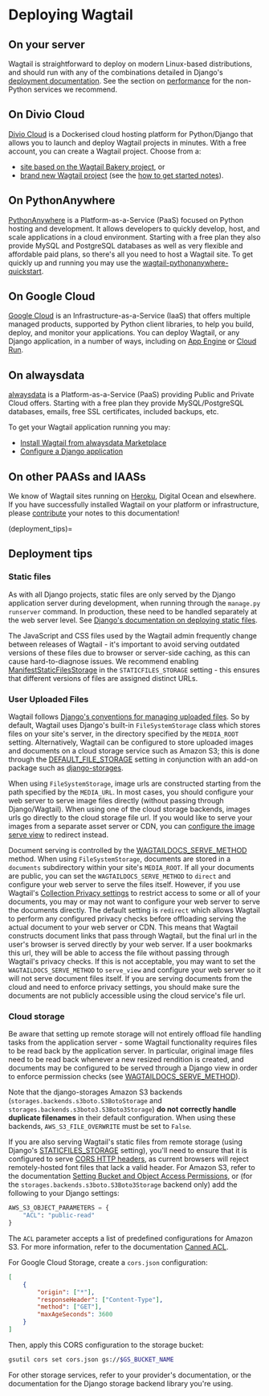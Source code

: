 # Deploying Wagtail

## On your server

Wagtail is straightforward to deploy on modern Linux-based distributions, and should run with any of the combinations detailed in Django's [deployment documentation](django:howto/deployment/index).
See the section on [performance](performance_overview) for the non-Python services we recommend.

## On Divio Cloud

[Divio Cloud](https://www.divio.com/) is a Dockerised cloud hosting platform for Python/Django that allows you to launch and deploy Wagtail projects in minutes.
With a free account, you can create a Wagtail project. Choose from a:

-   [site based on the Wagtail Bakery project](https://www.divio.com/wagtail/), or
-   [brand new Wagtail project](https://control.divio.com/control/project/create) (see the [how to get started notes](https://docs.divio.com/en/latest/introduction/wagtail/)).

## On PythonAnywhere

[PythonAnywhere](https://www.pythonanywhere.com/) is a Platform-as-a-Service (PaaS) focused on Python hosting and development.
It allows developers to quickly develop, host, and scale applications in a cloud environment.
Starting with a free plan they also provide MySQL and PostgreSQL databases as well as very flexible and affordable paid plans, so there's all you need to host a Wagtail site.
To get quickly up and running you may use the [wagtail-pythonanywhere-quickstart](https://github.com/texperience/wagtail-pythonanywhere-quickstart).

## On Google Cloud

[Google Cloud](https://cloud.google.com) is an Infrastructure-as-a-Service (IaaS) that offers multiple managed products, supported by Python client libraries, to help you build, deploy, and monitor your applications.
You can deploy Wagtail, or any Django application, in a number of ways, including on [App Engine](https://www.youtube.com/watch?v=uD9PTag2-PQ) or [Cloud Run](https://codelabs.developers.google.com/codelabs/cloud-run-wagtail/#0).

## On alwaysdata

[alwaysdata](https://www.alwaysdata.com/) is a Platform-as-a-Service (PaaS) providing Public and Private Cloud offers.
Starting with a free plan they provide MySQL/PostgreSQL databases, emails, free SSL certificates, included backups, etc.

To get your Wagtail application running you may:

-   [Install Wagtail from alwaysdata Marketplace](https://www.alwaysdata.com/en/marketplace/wagtail/)
-   [Configure a Django application](https://help.alwaysdata.com/en/languages/python/django/)

## On other PAASs and IAASs

We know of Wagtail sites running on [Heroku](https://spapas.github.io/2014/02/13/wagtail-tutorial/), Digital Ocean and elsewhere.
If you have successfully installed Wagtail on your platform or infrastructure, please [contribute](../contributing/index) your notes to this documentation!

(deployment_tips)=

## Deployment tips

### Static files

As with all Django projects, static files are only served by the Django application server during development, when running through the `manage.py runserver` command. In production, these need to be handled separately at the web server level.
See [Django's documentation on deploying static files](django:howto/static-files/deployment).

The JavaScript and CSS files used by the Wagtail admin frequently change between releases of Wagtail - it's important to avoid serving outdated versions of these files due to browser or server-side caching, as this can cause hard-to-diagnose issues.
We recommend enabling [ManifestStaticFilesStorage](django.contrib.staticfiles.storage.ManifestStaticFilesStorage) in the `STATICFILES_STORAGE` setting - this ensures that different versions of files are assigned distinct URLs.

### User Uploaded Files

Wagtail follows [Django's conventions for managing uploaded files](django:topics/files).
So by default, Wagtail uses Django's built-in `FileSystemStorage` class which stores files on your site's server, in the directory specified by the `MEDIA_ROOT` setting.
Alternatively, Wagtail can be configured to store uploaded images and documents on a cloud storage service such as Amazon S3;
this is done through the [DEFAULT_FILE_STORAGE](https://docs.djangoproject.com/en/stable/ref/settings/#std:setting-DEFAULT_FILE_STORAGE)
setting in conjunction with an add-on package such as [django-storages](https://django-storages.readthedocs.io/).

When using `FileSystemStorage`, image urls are constructed starting from the path specified by the `MEDIA_URL`.
In most cases, you should configure your web server to serve image files directly (without passing through Django/Wagtail).
When using one of the cloud storage backends, images urls go directly to the cloud storage file url.
If you would like to serve your images from a separate asset server or CDN, you can [configure the image serve view](image_serve_view_redirect_action) to redirect instead.

Document serving is controlled by the [WAGTAILDOCS_SERVE_METHOD](wagtaildocs_serve_method) method.
When using `FileSystemStorage`, documents are stored in a `documents` subdirectory within your site's `MEDIA_ROOT`.
If all your documents are public, you can set the `WAGTAILDOCS_SERVE_METHOD` to `direct` and configure your web server to serve the files itself.
However, if you use Wagtail's [Collection Privacy settings](https://guide.wagtail.org/en-latest/how-to/managing-collections/#privacy-settings) to restrict access to some or all of your documents, you may or may not want to configure your web server to serve the documents directly.
The default setting is `redirect` which allows Wagtail to perform any configured privacy checks before offloading serving the actual document to your web server or CDN.
This means that Wagtail constructs document links that pass through Wagtail, but the final url in the user's browser is served directly by your web server.
If a user bookmarks this url, they will be able to access the file without passing through Wagtail's privacy checks.
If this is not acceptable, you may want to set the `WAGTAILDOCS_SERVE_METHOD` to `serve_view` and configure your web server so it will not serve document files itself.
If you are serving documents from the cloud and need to enforce privacy settings, you should make sure the documents are not publicly accessible using the cloud service's file url.

### Cloud storage

Be aware that setting up remote storage will not entirely offload file handling tasks from the application server - some Wagtail functionality requires files to be read back by the application server.
In particular, original image files need to be read back whenever a new resized rendition is created, and documents may be configured to be served through a Django view in order to enforce permission checks (see [WAGTAILDOCS_SERVE_METHOD](wagtaildocs_serve_method)).

Note that the django-storages Amazon S3 backends (`storages.backends.s3boto.S3BotoStorage` and `storages.backends.s3boto3.S3Boto3Storage`) **do not correctly handle duplicate filenames** in their default configuration. When using these backends, `AWS_S3_FILE_OVERWRITE` must be set to `False`.

If you are also serving Wagtail's static files from remote storage (using Django's [STATICFILES_STORAGE](https://docs.djangoproject.com/en/stable/ref/settings/#std:setting-STATICFILES_STORAGE) setting), you'll need to ensure that it is configured to serve [CORS HTTP headers](https://developer.mozilla.org/en-US/docs/Web/HTTP/CORS), as current browsers will reject remotely-hosted font files that lack a valid header. For Amazon S3, refer to the documentation [Setting Bucket and Object Access Permissions](https://docs.aws.amazon.com/AmazonS3/latest/user-guide/set-permissions.html), or (for the `storages.backends.s3boto.S3Boto3Storage` backend only) add the following to your Django settings:

```python
AWS_S3_OBJECT_PARAMETERS = {
    "ACL": "public-read"
}
```

The `ACL` parameter accepts a list of predefined configurations for Amazon S3. For more information, refer to the documentation [Canned ACL](https://docs.aws.amazon.com/AmazonS3/latest/dev/acl-overview.html#canned-acl).

For Google Cloud Storage, create a `cors.json` configuration:

```json
[
    {
        "origin": ["*"],
        "responseHeader": ["Content-Type"],
        "method": ["GET"],
        "maxAgeSeconds": 3600
    }
]
```

Then, apply this CORS configuration to the storage bucket:

```sh
gsutil cors set cors.json gs://$GS_BUCKET_NAME
```

For other storage services, refer to your provider's documentation, or the documentation for the Django storage backend library you're using.
